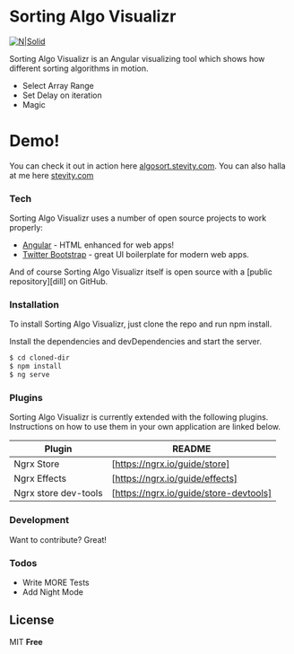 # Sorting Algo Visualizr

[![N|Solid](https://stevity.com/img/logo/logo.png)](https://stevity.com)

Sorting Algo Visualizr is an Angular visualizing tool which shows how different sorting algorithms in motion.

  - Select Array Range
  - Set Delay on iteration
  - Magic

# Demo!

You can check it out in action here [algosort.stevity.com]. You can also halla at me here [stevity.com]

### Tech

Sorting Algo Visualizr uses a number of open source projects to work properly:

* [Angular] - HTML enhanced for web apps!
* [Twitter Bootstrap] - great UI boilerplate for modern web apps.

And of course Sorting Algo Visualizr itself is open source with a [public repository][dill]
 on GitHub.

### Installation

To install Sorting Algo Visualizr, just clone the repo and run npm install.

Install the dependencies and devDependencies and start the server.

```sh
$ cd cloned-dir
$ npm install 
$ ng serve
```

### Plugins

Sorting Algo Visualizr is currently extended with the following plugins. Instructions on how to use them in your own application are linked below.

| Plugin | README |
| ------ | ------ |
| Ngrx Store | [https://ngrx.io/guide/store] |
| Ngrx Effects | [https://ngrx.io/guide/effects] |
| Ngrx store dev-tools | [https://ngrx.io/guide/store-devtools] |


### Development

Want to contribute? Great!

### Todos

 - Write MORE Tests
 - Add Night Mode

License
----

MIT
**Free**

   [algosort.stevity.com]: <https://algosort.stevity.com>
   [stevity.com]: <https://www.stevity.com>
   [Twitter Bootstrap]: <http://twitter.github.com/bootstrap/>
   [Angular]: <http://angular.io>
